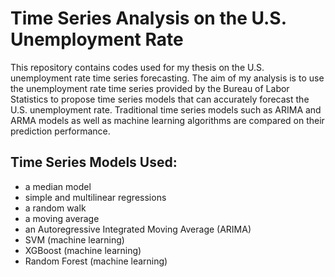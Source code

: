 # Time Series Analysis on the U.S. Unemployment Rate
This repository contains codes used for my thesis on the U.S. unemployment rate time series forecasting. 
The aim of my analysis is to use the unemployment rate time series provided by the Bureau of Labor Statistics to propose time series models that can accurately forecast the U.S. unemployment rate. Traditional time series models such as ARIMA and ARMA models as well as machine learning algorithms are compared on their prediction performance.

## Time Series Models Used:
- a median model
- simple and multilinear regressions
- a random walk
- a moving average
- an Autoregressive Integrated Moving Average (ARIMA)
- SVM (machine learning)
- XGBoost (machine learning)
- Random Forest (machine learning)
